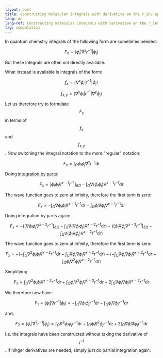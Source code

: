 ```yaml
---
layout: post
title: Constructing molecular integrals with derivative on the r_inv operator by partial integration
lang: en
lang-ref: Constructing molecular integrals with derivative on the r_inv operator by partial integration
tag: computation
---
```


In quantum chemstry integrals of the following form are sometimes needed:

$$ F_x = \left<\phi_i\left|\nabla^x r^{-1}\right|\phi_j\right> $$

But these integrals are often not directly available.

What instead is available is integrals of the form:

$$ f_x = \left<\nabla^x\phi_i\left|r^{-1}\right|\phi_j\right> $$

$$ f_{x,y} = \left<\nabla^x\phi_i\left|r^{-1}\right|\nabla^y\phi_j\right> $$

Let us therefore try to formulate $$F_x$$ in terms of $$f_x$$ and $$f_{x,y}$$.
Now switching the integral notation to the more "regular" notation:

$$ F_x = \int_\Omega \phi_i \phi_j \nabla^x r^{-1} \mathrm{d}r $$

Doing [integration by parts](https://en.wikipedia.org/wiki/Integration_by_parts):

$$ F_x = \left[ \phi_i \phi_j \nabla^{x-1} r^{-1} \right]_{\partial\Omega} - \int_\Omega \nabla \left(\phi_i \phi_j \right) \nabla^{x-1} r^{-1} \mathrm{d}r $$

The wave function goes to zero at infinity, therefore the first term is zero:

$$ F_x = - \int_\Omega \nabla \phi_i \phi_j  \nabla^{x-1} r^{-1} \mathrm{d}r - \int_\Omega \phi_i \nabla \phi_j  \nabla^{x-1} r^{-1} \mathrm{d}r $$

Doing integration by parts again:

$$ F_x = -\left(\left[ \nabla \phi_i \phi_j\nabla^{x-2} r^{-1} \right]_{\partial\Omega}
         -  \int_\Omega \nabla \left(\nabla \phi_i \phi_j\right)  \nabla^{x-2} r^{-1} \mathrm{d}r \right)
         -\left(\left[ \phi_i \nabla \phi_j\nabla^{x-2} r^{-1} \right]_{\partial\Omega}
         -  \int_\Omega \nabla \left( \phi_i \nabla \phi_j \right)  \nabla^{x-2} r^{-1} \mathrm{d}r \right) $$

The wave function goes to zero at infinity, therefore the first term is zero:

$$ F_x = -\left(-\int_\Omega \nabla^2 \phi_i \phi_j  \nabla^{x-2} r^{-1} \mathrm{d}r
         -  \int_\Omega \nabla \phi_i \nabla \phi_j  \nabla^{x-2} r^{-1} \mathrm{d}r\right)
         -\left(-\int_\Omega \nabla \phi_i \nabla \phi_j \nabla^{x-2} r^{-1} \mathrm{d}r
         -  \int_\Omega \phi_i \nabla^2 \phi_j \nabla^{x-2} r^{-1} \mathrm{d}r \right) $$

Simplifying:

$$ F_x = \int_\Omega \nabla^2 \phi_i \phi_j  \nabla^{x-2} r^{-1} \mathrm{d}r
         +  \int_\Omega \phi_i \nabla^2 \phi_j \nabla^{x-2} r^{-1} \mathrm{d}r
         +  2\int_\Omega \nabla \phi_i \nabla \phi_j  \nabla^{x-2} r^{-1} \mathrm{d}r $$

We therefore now have:

$$ F_1 = \left<\phi_i\left|\nabla r^{-1}\right|\phi_j\right> = - \int_\Omega \nabla \phi_i \phi_j  r^{-1} \mathrm{d}r - \int_\Omega \phi_i \nabla \phi_j r^{-1} \mathrm{d}r $$

and,

$$ F_2 = \left<\phi_i\left|\nabla^2 r^{-1}\right|\phi_j\right> = \int_\Omega \nabla^2 \phi_i \phi_j r^{-1} \mathrm{d}r
         +  \int_\Omega \phi_i \nabla^2 \phi_j r^{-1} \mathrm{d}r
         +  2\int_\Omega \nabla \phi_i \nabla \phi_j r^{-1} \mathrm{d}r $$

I.e. the integrals have been constructed without taking the derivative of $$r^{-1}$$.
If hihger derivatives are needed, simply just do partial integration again.
